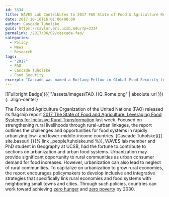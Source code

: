 ```yaml
---
id: 3334
title: WAVES Lab Contributes to 2017 FAO State of Food & Agriculture Report
date: 2017-10-10T16:01:00+00:00
author: Cascade Tuholske 
guid: https://caylor.eri.ucsb.edu/?p=3334
permalink: /2017/06/02/cascade-fao/
categories:
  - Policy
  - News
  - Research
tags:
  - "2017"
  - FAO
  - Cascade Tuholske
  - Food Security
excerpt: "Cascade was named a Borlaug Fellow in Global Food Security to examine urban food security in Accra, Ghana and Lusaka, Zambia."
---
```


![Fullbright Badge]({{ "/assets/images/FAO_HQ_Rome.png" | absolute_url }}){: .align-center}

The Food and Agriculture Organization of the United Nations (FAO) released its flagship report [2017 The State of Food and Agriculture: Leveraging Food Systems for Inclusive Rural Transformation](http://www.fao.org/state-of-food-agriculture/en/) last week. Focused on strengthening rural livelihoods through rural-urban linkages, the report outlines the challenges and opportunities for food systems in rapidly urbanizing low- and lower-middle-income countries. [Cascade Tuholske]({{ site.baseurl }}{% link _people/tuholske.md %}), WAVES lab member and PhD student in Geography at UCSB, had the fortune to contribute to sections on urbanization and urban food systems. Urbanization may provide significant opportunity to rural communities as urban consumer demand for food increases. However, urbanization can also lead to neglect of rural communities. To capitalize on urbanization to grow rural economies, the report encourages policymakers to develop inclusive and integrative strategies that specifically link rural economies and food systems with neighboring small towns and cities. Through such policies, countries can work toward achieving [zero hunger](http://www.fao.org/sustainable-development-goals/goals/goal-2/en/) and [zero poverty](http://www.fao.org/sustainable-development-goals/goals/goal-1/en/) by 2030.